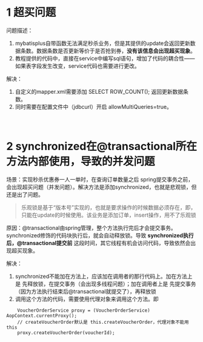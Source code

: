 # 1 超买问题
问题描述：
1. mybatisplus自带函数无法满足秒杀业务，但是其提供的update会返回更新数据条数。数据条数是否更新等价于是否抢到券，**没有该信息会出现超买现象**。
2. 教程提供的代码中，直接在service中编写sql语句，增加了代码的耦合性——如果表字段发生改变，service代码也需要进行更改。

解决：
1. 自定义的mapper.xml需要添加 SELECT ROW_COUNT(); 返回更新数据条数。
2. 同时需要在配置文件中（jdbcurl）开启 allowMultiQueries=true。
<br/><br/><br/>



# 2 synchronized在@transactional所在方法内部使用，导致的并发问题
场景：实现秒杀优惠券一人一单时，在查询订单数量之后 spring提交事务之前，会出现超买问题（并发问题）。解决方法是添加synchronized，也就是悲观锁，但还是出了问题。
>乐观锁是基于“版本号”实现的，也就是要求操作的时候数据必须存在，即，只能在update的时候使用。该业务是添加订单，insert操作，用不了乐观锁

原因：@transactional由spring管理，整个方法执行完后才会提交事务。synchronized修饰的代码块执行后，就会自动释放锁。导致 **synchronized执行后，@transactional提交前** 这段时间，其它线程有机会访问代码，导致依然会出现超买现象。

解决：
1. synchronized不能加在方法上，应该加在调用者的那行代码上。加在方法上是 先释放锁，在提交事务（会出现多线程问题）；加在调用者上是 先提交事务（因为方法执行结束后@transactional就提交了），再释放锁  
2. 调用这个方法的代码，需要使用代理对象来调用这个方法。即
```
    VoucherOrderService proxy = (VoucherOrderService) AopContext.currentProxy();
    // createVoucherOrder默认是 this.createVoucherOrder，代理对象不能用this
    proxy.createVoucherOrder(voucherId); 
```
<br/><br/><br/>




